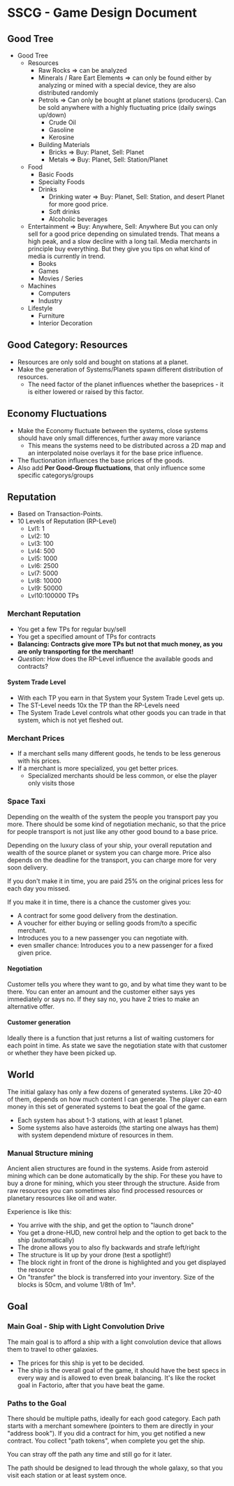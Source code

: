 # SSCG - Game Design Document

## Good Tree
- Good Tree
  - Resources
    - Raw Rocks
      => can be analyzed
    - Minerals / Rare Eart Elements
      => can only be found either by analyzing or mined with a special device,
      they are also distributed randomly
    - Petrols
      => Can only be bought at planet stations (producers).
      Can be sold anywhere with a highly fluctuating price (daily swings up/down)
      - Crude Oil
      - Gasoline
      - Kerosine
    - Building Materials
      - Bricks
        => Buy: Planet, Sell: Planet
      - Metals
        => Buy: Planet, Sell: Station/Planet
  - Food
    - Basic Foods
    - Specialty Foods
    - Drinks
      - Drinking water
        => Buy: Planet, Sell: Station, and desert Planet for more good price.
      - Soft drinks
      - Alcoholic beverages
  - Entertainment
    => Buy: Anywhere, Sell: Anywhere
    But you can only sell for a good price depending on simulated trends.
    That means a high peak, and a slow decline with a long tail.
    Media merchants in principle buy everything. But they give you tips on what
    kind of media is currently in trend.
    - Books
    - Games
    - Movies / Series
  - Machines
    - Computers
    - Industry
  - Lifestyle
    - Furniture
    - Interior Decoration

## Good Category: Resources

- Resources are only sold and bought on stations at a planet.
- Make the generation of Systems/Planets spawn different distribution of resources.
  - The need factor of the planet influences whether the baseprices - it is either lowered or raised by this factor.
 
## Economy Fluctuations

- Make the Economy fluctuate between the systems, close systems should have only small differences, further away more variance
  - This means the systems need to be distributed across a 2D map and an interpolated noise overlays it for the base price influence.
- The fluctionation influences the base prices of the goods.
- Also add **Per Good-Group fluctuations**, that only influence some specific categorys/groups

## Reputation

- Based on Transaction-Points.
- 10 Levels of Reputation (RP-Level)
   - Lvl1: 1
   - Lvl2: 10
   - Lvl3: 100
   - Lvl4: 500
   - Lvl5: 1000
   - Lvl6: 2500
   - Lvl7: 5000
   - Lvl8: 10000
   - Lvl9: 50000
   - Lvl10:100000 TPs

### Merchant Reputation

- You get a few TPs for regular buy/sell
- You get a specified amount of TPs for contracts
- **Balancing: Contracts give more TPs but not that much money, as you are only transporting for the merchant!**
- *Question:* How does the RP-Level influence the available goods and contracts?

#### System Trade Level

- With each TP you earn in that System your System Trade Level gets up.
- The ST-Level needs 10x the TP than the RP-Levels need
- The System Trade Level controls what other goods you can trade in that system, which is not yet fleshed out.

### Merchant Prices

- If a merchant sells many different goods, he tends to be less generous with his prices.
- If a merchant is more specialized, you get better prices.
  - Specialized merchants should be less common, or else the player only visits those


### Space Taxi

Depending on the wealth of the system the people you transport pay you more. There should be some
kind of negotiation mechanic, so that the price for people transport is not just like any other good
bound to a base price.

Depending on the luxury class of your ship, your overall reputation and wealth of the source
planet or system you can charge more. Price also depends on the deadline for the transport,
you can charge more for very soon delivery.

If you don't make it in time, you are paid 25% on the original prices less for each day you missed.

If you make it in time, there is a chance the customer gives you:

- A contract for some good delivery from the destination.
- A voucher for either buying or selling goods from/to a specific merchant.
- Introduces you to a new passenger you can negotiate with.
- even smaller chance: Introduces you to a new passenger for a fixed given price.

#### Negotiation

Customer tells you where they want to go, and by what time they want to be there.
You can enter an amount and the customer either says yes immediately or says no.
If they say no, you have 2 tries to make an alternative offer.

#### Customer generation

Ideally there is a function that just returns a list of waiting customers for each point in time.
As state we save the negotiation state with that customer or whether they have been picked up.


## World

The initial galaxy has only a few dozens of generated systems. Like 20-40 of them, depends
on how much content I can generate. The player can earn money in this set of generated systems
to beat the goal of the game. 

- Each system has about 1-3 stations, with at least 1 planet. 
- Some systems also have asteroids (the starting one always has them) with system dependend mixture
of resources in them.

### Manual Structure mining

Ancient alien structures are found in the systems. Aside from asteroid mining which can be done
automatically by the ship. For these you have to buy a drone for mining, which you steer through
the structure. Aside from raw resources you can sometimes also find processed resources or planetary
resources like oil and water.

Experience is like this:

- You arrive with the ship, and get the option to "launch drone"
- You get a drone-HUD, new control help and the option to get back to the ship (automatically)
- The drone allows you to also fly backwards and strafe left/right
- The structure is lit up by your drone (test a spotlight!)
- The block right in front of the drone is highlighted and you get displayed the resource
- On "transfer" the block is transferred into your inventory. Size of the blocks is 50cm, and volume 1/8th of 1m³.

## Goal

### Main Goal - Ship with Light Convolution Drive

The main goal is to afford a ship with a light convolution device that allows them
to travel to other galaxies.

- The prices for this ship is yet to be decided.
- The ship is the overall goal of the game, it should have the best specs in every way and is allowed to even break balancing. It's like the rocket goal in Factorio, after that you have beat the game.

### Paths to the Goal

There should be multiple paths, ideally for each good category. Each path starts with a merchant somewhere (pointers to them are directly in your "address book"). If you did a contract for him, you get notified a new contract. You collect "path tokens", when complete you get the ship.

You can stray off the path any time and still go for it later. 

The path should be designed to lead through the whole galaxy, so that you visit each station or at least system once.
